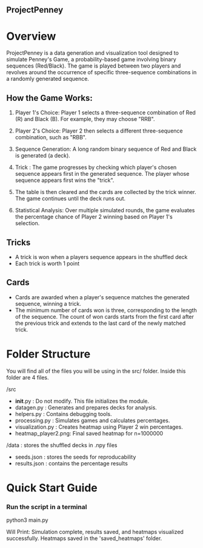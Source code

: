 ## ProjectPenney

# Overview

ProjectPenney is a data generation and visualization tool designed to simulate Penney's Game, a probability-based game involving binary sequences (Red/Black). The game is played between two players and revolves around the occurrence of specific three-sequence combinations in a randomly generated sequence.

## How the Game Works:
1. Player 1's Choice: Player 1 selects a three-sequence combination of Red (R) and Black (B). For example, they may choose "RRB".

2. Player 2's Choice: Player 2 then selects a different three-sequence combination, such as "RBB".

3. Sequence Generation: A long random binary sequence of Red and Black is generated (a deck).

4. Trick : The game progresses by checking which player's chosen sequence appears first in the generated sequence. The player whose sequence appears first wins the "trick".

5. The table is then cleared and the cards are collected by the trick winner. The game continues until the deck runs out.

6. Statistical Analysis: Over multiple simulated rounds, the game evaluates the percentage chance of Player 2 winning based on Player 1's selection.
   
## Tricks 
   - A trick is won when a players sequence appears in the shuffled deck
   - Each trick is worth 1 point

## Cards
   - Cards are awarded when a player's sequence matches the generated sequence, winning a trick.
   - The minimum number of cards won is three, corresponding to the length of the sequence. The count of won cards starts from the first card after the previous trick and extends to the       last card of the newly matched trick.

# Folder Structure 

You will find all of the files you will be using in the src/ folder. Inside this folder are 4 files. 

/src
   - __init__.py : Do not modify. This file initializes the module.
   - datagen.py : Generates and prepares decks for analysis.
   - helpers.py : Contains debugging tools.
   - processing.py : Simulates games and calculates percentages.
   - visualization.py : Creates heatmap using Player 2 win percentages.
   - heatmap_player2.png: Final saved heatmap for n=1000000

/data : stores the shuffled decks in .npy files
   - seeds.json : stores the seeds for reproducability
   - results.json : contains the percentage results 
   
   
# Quick Start Guide

### Run the script in a terminal 

python3 main.py

Will Print: Simulation complete, results saved, and heatmaps visualized successfully.
Heatmaps saved in the 'saved_heatmaps' folder.




